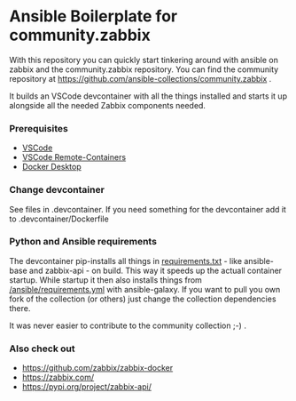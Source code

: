 # Ansible Boilerplate for community.zabbix

With this repository you can quickly start tinkering around with ansible on zabbix and the community.zabbix repository.
You can find the community repository at https://github.com/ansible-collections/community.zabbix .

It builds an VSCode devcontainer with all the things installed and starts it up alongside all the needed Zabbix components needed.

### Prerequisites

- [VSCode](https://code.visualstudio.com/)
- [VSCode Remote-Containers](https://code.visualstudio.com/docs/remote/containers)
- [Docker Desktop](https://www.docker.com/products/docker-desktop)

### Change devcontainer

See files in .devcontainer. If you need something for the devcontainer add it to .devcontainer/Dockerfile

### Python and Ansible requirements

The devcontainer pip-installs all things in [requirements.txt](https://github.com/rockaut/at_community.zabbix/blob/main/requirements.txt) - like ansible-base and zabbix-api - on build. This way it speeds up the actuall container startup.
While startup it then also installs things from [/ansible/requirements.yml](https://github.com/rockaut/at_community.zabbix/blob/main/ansible/requirements.yml) with ansible-galaxy.
If you want to pull you own fork of the collection (or others) just change the collection dependencies there.

It was never easier to contribute to the community collection ;-) .

### Also check out

- https://github.com/zabbix/zabbix-docker
- https://zabbix.com/
- https://pypi.org/project/zabbix-api/
